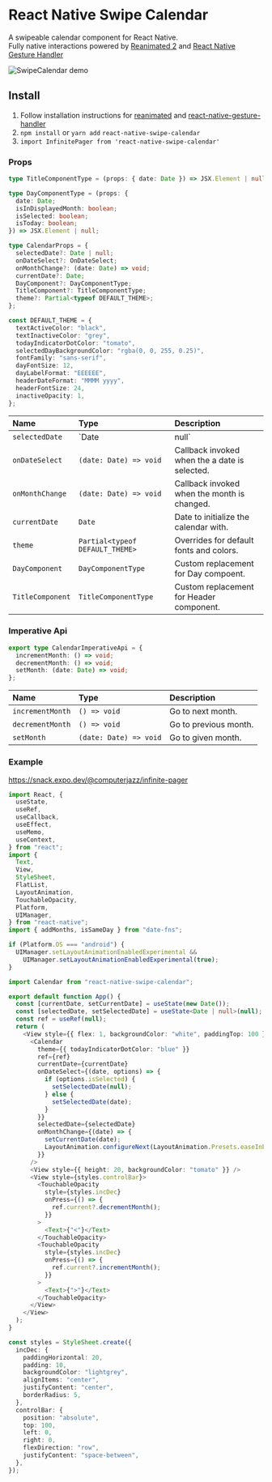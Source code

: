 # React Native Swipe Calendar

A swipeable calendar component for React Native.<br />
Fully native interactions powered by [Reanimated 2](https://github.com/kmagiera/react-native-reanimated) and [React Native Gesture Handler](https://github.com/kmagiera/react-native-gesture-handler)

![SwipeCalendar demo](https://i.imgur.com/ffYnomL.gif)

## Install

1. Follow installation instructions for [reanimated](https://github.com/kmagiera/react-native-reanimated) and [react-native-gesture-handler](https://github.com/kmagiera/react-native-gesture-handler)
2. `npm install` or `yarn add` `react-native-swipe-calendar`
3. `import InfinitePager from 'react-native-swipe-calendar'`

### Props

```typescript
type TitleComponentType = (props: { date: Date }) => JSX.Element | null;

type DayComponentType = (props: {
  date: Date;
  isInDisplayedMonth: boolean;
  isSelected: boolean;
  isToday: boolean;
}) => JSX.Element | null;

type CalendarProps = {
  selectedDate?: Date | null;
  onDateSelect?: OnDateSelect;
  onMonthChange?: (date: Date) => void;
  currentDate?: Date;
  DayComponent?: DayComponentType;
  TitleComponent?: TitleComponentType;
  theme?: Partial<typeof DEFAULT_THEME>;
};

const DEFAULT_THEME = {
  textActiveColor: "black",
  textInactiveColor: "grey",
  todayIndicatorDotColor: "tomato",
  selectedDayBackgroundColor: "rgba(0, 0, 255, 0.25)",
  fontFamily: "sans-serif",
  dayFontSize: 12,
  dayLabelFormat: "EEEEEE",
  headerDateFormat: "MMMM yyyy",
  headerFontSize: 24,
  inactiveOpacity: 1,
};
```

| Name             | Type                            |Description    |
| :--------------- | :------------------------------ | :------- |
| `selectedDate`   | `Date                           | null`                                         | Calendar date to be marked as "selected". |
| `onDateSelect`   | `(date: Date) => void`          | Callback invoked when the a date is selected. |
| `onMonthChange`  | `(date: Date) => void`          | Callback invoked when the month is changed.   |
| `currentDate`    | `Date`                          | Date to initialize the calendar with.         |
| `theme`          | `Partial<typeof DEFAULT_THEME>` | Overrides for default fonts and colors.       |
| `DayComponent`   | `DayComponentType`              | Custom replacement for Day compoent.         |
| `TitleComponent` | `TitleComponentType`            | Custom replacement for Header component.      |

### Imperative Api

```typescript
export type CalendarImperativeApi = {
  incrementMonth: () => void;
  decrementMonth: () => void;
  setMonth: (date: Date) => void;
};
```

| Name             | Type                   | Description           |
| :--------------- | :--------------------- | :-------------------- |
| `incrementMonth` | `() => void`           | Go to next month.     |
| `decrementMonth` | `() => void`           | Go to previous month. |
| `setMonth`       | `(date: Date) => void` | Go to given month.    |

### Example

https://snack.expo.dev/@computerjazz/infinite-pager

```typescript
import React, {
  useState,
  useRef,
  useCallback,
  useEffect,
  useMemo,
  useContext,
} from "react";
import {
  Text,
  View,
  StyleSheet,
  FlatList,
  LayoutAnimation,
  TouchableOpacity,
  Platform,
  UIManager,
} from "react-native";
import { addMonths, isSameDay } from "date-fns";

if (Platform.OS === "android") {
  UIManager.setLayoutAnimationEnabledExperimental &&
    UIManager.setLayoutAnimationEnabledExperimental(true);
}

import Calendar from "react-native-swipe-calendar";

export default function App() {
  const [currentDate, setCurrentDate] = useState(new Date());
  const [selectedDate, setSelectedDate] = useState<Date | null>(null);
  const ref = useRef(null);
  return (
    <View style={{ flex: 1, backgroundColor: "white", paddingTop: 100 }}>
      <Calendar
        theme={{ todayIndicatorDotColor: "blue" }}
        ref={ref}
        currentDate={currentDate}
        onDateSelect={(date, options) => {
          if (options.isSelected) {
            setSelectedDate(null);
          } else {
            setSelectedDate(date);
          }
        }}
        selectedDate={selectedDate}
        onMonthChange={(date) => {
          setCurrentDate(date);
          LayoutAnimation.configureNext(LayoutAnimation.Presets.easeInEaseOut);
        }}
      />
      <View style={{ height: 20, backgroundColor: "tomato" }} />
      <View style={styles.controlBar}>
        <TouchableOpacity
          style={styles.incDec}
          onPress={() => {
            ref.current?.decrementMonth();
          }}
        >
          <Text>{"<"}</Text>
        </TouchableOpacity>
        <TouchableOpacity
          style={styles.incDec}
          onPress={() => {
            ref.current?.incrementMonth();
          }}
        >
          <Text>{">"}</Text>
        </TouchableOpacity>
      </View>
    </View>
  );
}

const styles = StyleSheet.create({
  incDec: {
    paddingHorizontal: 20,
    padding: 10,
    backgroundColor: "lightgrey",
    alignItems: "center",
    justifyContent: "center",
    borderRadius: 5,
  },
  controlBar: {
    position: "absolute",
    top: 100,
    left: 0,
    right: 0,
    flexDirection: "row",
    justifyContent: "space-between",
  },
});
```
